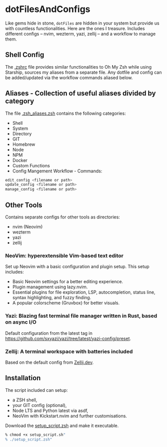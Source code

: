 # dotFilesAndConfigs

Like gems hide in stone, `dotFiles` are hidden in your system but provide us with countless functionalities.
Here are the ones I treasure.
Includes different configs – nvim, wezterm, yazi, zellij – and a workflow to manage them.

## Shell Config

The [.zshrc](.zshrc) file provides similar functionalities to Oh My Zsh while using Starship, sources my aliases from a separate file. Any dotfile and config can be added/updated via the workflow commands aliased below.

## Aliases - Collection of useful aliases divided by category

The file [.zsh_aliases.zsh](.zsh_aliases.zsh) contains the following categories:

- Shell
- System
- Directory
- GIT
- Homebrew
- Node
- NPM
- Docker
- Custom Functions
- Config Mangement Workflow - Commands:

```bash
edit_config <filename or path>
update_config <filename or path>
manage_config <filename or path>
```

## Other Tools

Contains separate configs for other tools as directories:

- nvim (Neovim)
- wezterm
- yazi
- zellij

### NeoVim: hyperextensible Vim-based text editor

Set up Neovim with a basic configuration and plugin setup.
This setup includes:

- Basic Neovim settings for a better editing experience.
- Plugin management using lazy.nvim.
- Essential plugins for file exploration, LSP, autocompletion, status line, syntax highlighting, and fuzzy finding.
- A popular colorscheme (Gruvbox) for better visuals.

### Yazi: Blazing fast terminal file manager written in Rust, based on async I/O

Default configuration from the latest tag in <https://github.com/sxyazi/yazi/tree/latest/yazi-config/preset>.

### Zellij: A terminal workspace with batteries included

Based on the default config from [Zellij.dev](https://zellij.dev/documentation/configuration).

## Installation

The script included can setup:

- a ZSH shell,
- your GIT config (optional),
- Node LTS and Python latest via asdf,
- NeoVim with Kickstart.nvim and further customisations.

Download the [setup_script.zsh](setup_script.zsh) and make it executable.

```bash
% chmod +x setup_script.sh"
% ./setup_script.zsh"
```
